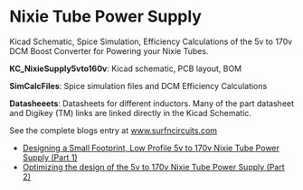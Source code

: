 # Nixie Tube Power Supply

Kicad Schematic, Spice Simulation, Efficiency Calculations of the 5v to 170v DCM Boost Converter for Powering your Nixie Tubes.   

__KC_NixieSupply5vto160v__:  Kicad schematic, PCB layout, BOM 

__SimCalcFiles__:  Spice simulation files and DCM Efficiency Calculations

__Datasheeets__: Datasheets for different inductors.  Many of the part datasheet and Digikey (TM) links are linked directly in the Kicad Schematic.   

See the complete blogs entry at  www.surfncircuits.com
  * [Designing a Small Footprint, Low Profile 5v to 170v Nixie Tube Power Supply (Part 1)](https://wp.me/p85ddV-A8 )
  * [Optimizing the design of the 5v to 170v Nixie Tube Power Supply (Part 2)](https://wp.me/p85ddV-B1 )

